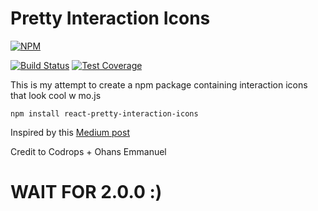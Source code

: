 # Pretty Interaction Icons

[![NPM](https://nodei.co/npm/react-pretty-interaction-icons.png)](https://nodei.co/npm/react-pretty-interaction-icons/)

[![Build Status](https://travis-ci.org/wuweiweiwu/pretty-interaction-icons.svg?branch=master)](https://travis-ci.org/wuweiweiwu/pretty-interaction-icons)
[![Test Coverage](https://api.codeclimate.com/v1/badges/985d64669476fe4ab7bd/test_coverage)](https://codeclimate.com/github/wuweiweiwu/pretty-interaction-icons/test_coverage)

This is my attempt to create a npm package containing interaction icons that look cool w mo.js

```
npm install react-pretty-interaction-icons
```

Inspired by this [Medium post](https://medium.freecodecamp.org/how-i-re-built-the-medium-clap-effect-and-what-i-got-out-of-the-experiment-991672995fdf?source=user_profile---------6----------------)

Credit to Codrops + Ohans Emmanuel

# WAIT FOR 2.0.0 :)
